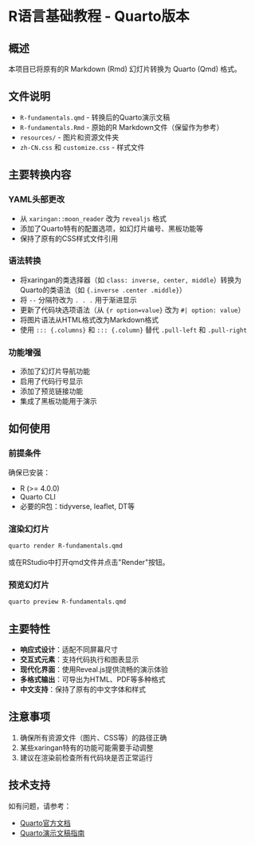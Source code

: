 # R语言基础教程 - Quarto版本

## 概述

本项目已将原有的R Markdown (Rmd) 幻灯片转换为 Quarto (Qmd) 格式。

## 文件说明

- `R-fundamentals.qmd` - 转换后的Quarto演示文稿
- `R-fundamentals.Rmd` - 原始的R Markdown文件（保留作为参考）
- `resources/` - 图片和资源文件夹
- `zh-CN.css` 和 `customize.css` - 样式文件

## 主要转换内容

### YAML头部更改
- 从 `xaringan::moon_reader` 改为 `revealjs` 格式
- 添加了Quarto特有的配置选项，如幻灯片编号、黑板功能等
- 保持了原有的CSS样式文件引用

### 语法转换
- 将xaringan的类选择器（如 `class: inverse, center, middle`）转换为Quarto的类语法（如 `{.inverse .center .middle}`）
- 将 `--` 分隔符改为 `. . .` 用于渐进显示
- 更新了代码块选项语法（从 `{r option=value}` 改为 `#| option: value`）
- 将图片语法从HTML格式改为Markdown格式
- 使用 `::: {.columns}` 和 `::: {.column}` 替代 `.pull-left` 和 `.pull-right`

### 功能增强
- 添加了幻灯片导航功能
- 启用了代码行号显示
- 添加了预览链接功能
- 集成了黑板功能用于演示

## 如何使用

### 前提条件
确保已安装：
- R (>= 4.0.0)
- Quarto CLI
- 必要的R包：tidyverse, leaflet, DT等

### 渲染幻灯片
```bash
quarto render R-fundamentals.qmd
```

或在RStudio中打开qmd文件并点击"Render"按钮。

### 预览幻灯片
```bash
quarto preview R-fundamentals.qmd
```

## 主要特性

- **响应式设计**：适配不同屏幕尺寸
- **交互式元素**：支持代码执行和图表显示
- **现代化界面**：使用Reveal.js提供流畅的演示体验
- **多格式输出**：可导出为HTML、PDF等多种格式
- **中文支持**：保持了原有的中文字体和样式

## 注意事项

1. 确保所有资源文件（图片、CSS等）的路径正确
2. 某些xaringan特有的功能可能需要手动调整
3. 建议在渲染前检查所有代码块是否正常运行

## 技术支持

如有问题，请参考：
- [Quarto官方文档](https://quarto.org/)
- [Quarto演示文稿指南](https://quarto.org/docs/presentations/)